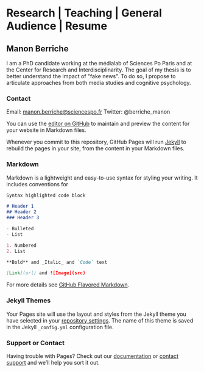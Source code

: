 
#  Research | Teaching | General Audience | Resume


## Manon Berriche

I am a PhD candidate working at the médialab of Sciences Po Paris and at the Center for Research and Interdisciplinarity. The goal of my thesis is to better understand the impact of "fake news". To do so, I propose to articulate approaches from both media studies and cognitive psychology.


### Contact
Email: manon.berriche@sciencespo.fr
Twitter: @berriche_manon


You can use the [editor on GitHub](https://github.com/MBerriche/manonberriche.github.io/edit/master/index.md) to maintain and preview the content for your website in Markdown files.

Whenever you commit to this repository, GitHub Pages will run [Jekyll](https://jekyllrb.com/) to rebuild the pages in your site, from the content in your Markdown files.

### Markdown

Markdown is a lightweight and easy-to-use syntax for styling your writing. It includes conventions for

```markdown
Syntax highlighted code block

# Header 1
## Header 2
### Header 3

- Bulleted
- List

1. Numbered
2. List

**Bold** and _Italic_ and `Code` text

[Link](url) and ![Image](src)
```

For more details see [GitHub Flavored Markdown](https://guides.github.com/features/mastering-markdown/).

### Jekyll Themes

Your Pages site will use the layout and styles from the Jekyll theme you have selected in your [repository settings](https://github.com/MBerriche/manonberriche.github.io/settings). The name of this theme is saved in the Jekyll `_config.yml` configuration file.

### Support or Contact

Having trouble with Pages? Check out our [documentation](https://help.github.com/categories/github-pages-basics/) or [contact support](https://github.com/contact) and we’ll help you sort it out.
